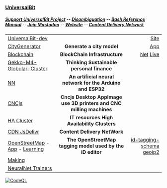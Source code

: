 ### [UniversalBit](https://github.com/universalbit-dev) 
##### [Support UniversalBit Project](https://github.com/universalbit-dev/universalbit-dev/tree/main/support) -- [Disambiguation](https://en.wikipedia.org/wiki/Wikipedia:Disambiguation) -- [Bash Reference Manual](https://www.gnu.org/software/bash/manual/html_node/index.html) -- [Join Mastodon](https://mastodon.social/invite/wTHp2hSD) -- [Website](https://www.universalbit.it/) -- [Content Delivery Network](https://www.universalbitcdn.it/)
|    |  |  |
|--------------|:-----:|-----------:|
| [UniversalBit-dev](https://github.com/universalbit-dev/universalbit-dev) | | [Site](https://sites.google.com/view/universalbit-dev/) |
| [CityGenerator](https://github.com/universalbit-dev/CityGenerator)     | <strong>Generate a city model</strong> | [App](https://fabcity.universalbit.it)  |
| [Blockchain](https://github.com/universalbit-dev/universalbit-dev/tree/main/blockchain/bitcoin)    |  <strong>BlockChain Infrastructure</strong>  | [Net](https://bitnodes.io/nodes/network-map/) [Live](https://bitnodes.io/nodes/live-map/)| 
| [Gekko-M4-Globular-Cluster](https://github.com/universalbit-dev/gekko-m4)    | <strong>Thinking Sustainable personal finance</strong> ||
| [NN](https://github.com/universalbit-dev/universalbit-dev/tree/main/ann)    |<strong>An artificial neural network for the Arduino and ESP32 </strong> | |
| [CNCjs](https://github.com/universalbit-dev/universalbit-dev/tree/main/cnc)    |<strong>Cncjs Desktop AppImage  use 3D printers and CNC milling machines</strong> | |
| [HA Cluster](https://github.com/universalbit-dev/HArmadillium/blob/main/HArmadillium.md)       |  <strong>IT resources High Availability Clusters</strong> | |
| [CDN JsDelivr](https://github.com/universalbit-dev/universalbit-dev/tree/main/cdn) | <strong>Content Delivery NetWork</strong> |  |
| [OpenStreetMap](https://www.openstreetmap.org/) - [App](https://maps.universalbit.it) - [Learning](https://learnosm.org/it/beginner/start-osm/)    |<strong>The OpenStreetMap tagging model used by the iD editor</strong> | [id-tagging-schema](https://cdn.jsdelivr.net/npm/@openstreetmap/id-tagging-schema@1.0.0/index.min.js) [geoip2](https://cdn.jsdelivr.net/npm/geoip2@1.0.5/node-geoip2.min.js)|
| [Making](https://github.com/universalbit-dev/universalbit-dev/tree/main/making/images/)    | | |
| [NeuralNet Trainers](https://github.com/universalbit-dev/universalbit-dev/tree/main/convolutional_neural_network)    |  |  |

[![CodeQL](https://github.com/universalbit-dev/universalbit-dev/actions/workflows/github-code-scanning/codeql/badge.svg)](https://github.com/universalbit-dev/universalbit-dev/actions/workflows/github-code-scanning/codeql)
